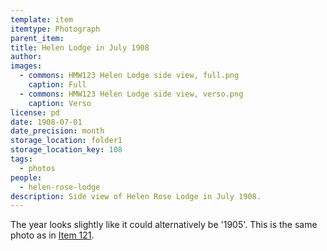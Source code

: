 ```yaml
---
template: item
itemtype: Photograph
parent_item: 
title: Helen Lodge in July 1908
author: 
images:
  - commons: HMW123 Helen Lodge side view, full.png
    caption: Full
  - commons: HMW123 Helen Lodge side view, verso.png
    caption: Verso
license: pd
date: 1908-07-01
date_precision: month
storage_location: folder1
storage_location_key: 108
tags:
  - photos
people:
  - helen-rose-lodge
description: Side view of Helen Rose Lodge in July 1908.
---
```


The year looks slightly like it could alternatively be '1905'.
This is the same photo as in [Item 121](/items/123).
